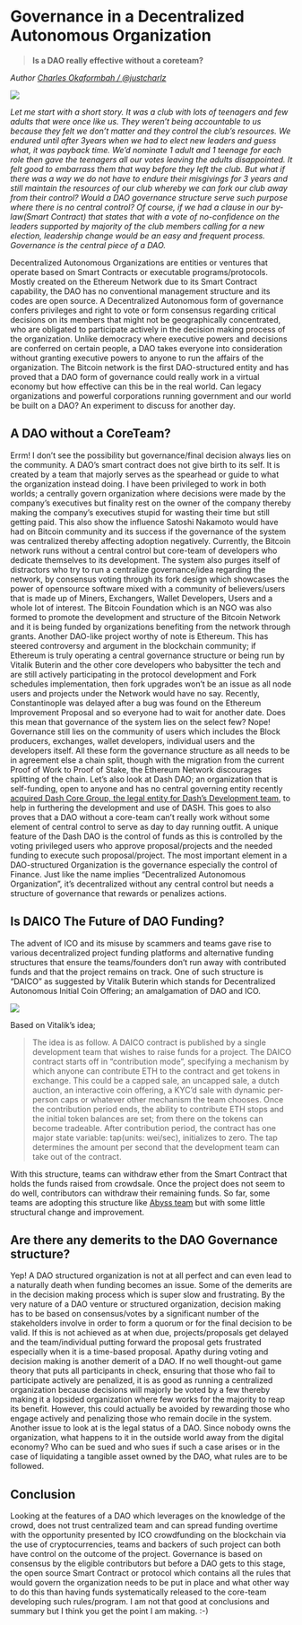 # Governance in a Decentralized Autonomous Organization
> **Is a DAO really effective without a coreteam?**

_Author [Charles Okaformbah / @justcharlz](https://github.com/charlie4biz)_

![](images/dao.png)

_Let me start with a short story. It was a club with lots of teenagers and few adults that were once like us. They weren’t being accountable to us because they felt we don’t matter and they control the club’s resources. We endured until after 3years when we had to elect new leaders and guess what, it was payback time. We’d nominate 1 adult and 1 teenage for each role then gave the teenagers all our votes leaving the adults disappointed. It felt good to embarrass them that way before they left the club. But what if there was a way we do not have to endure their misgivings for 3 years and still maintain the resources of our club whereby we can fork our club away from their control? Would a DAO governance structure serve such purpose where there is no central control? Of course, if we had a clause in our by-law(Smart Contract) that states that with a vote of no-confidence on the leaders supported by majority of the club members calling for a new election, leadership change would be an easy and frequent process. Governance is the central piece of a DAO._

Decentralized Autonomous Organizations are entities or ventures that operate based on Smart Contracts or executable programs/protocols. Mostly created on the Ethereum Network due to its Smart Contract capability, the DAO has no conventional management structure and its codes are open source. A Decentralized Autonomous form of governance confers privileges and right to vote or form consensus regarding critical decisions on its members that might not be geographically concentrated, who are obligated to participate actively in the decision making process of the organization. Unlike democracy where executive powers and decisions are conferred on certain people, a DAO takes everyone into consideration without granting executive powers to anyone to run the affairs of the organization. The Bitcoin network is the first DAO-structured entity and has proved that a DAO form of governance could really work in a virtual economy but how effective can this be in the real world. Can legacy organizations and powerful corporations running government and our world be built on a DAO? An experiment to discuss for another day.

## A DAO without a CoreTeam?
Errm! I don’t see the possibility but governance/final decision always lies on the community. A DAO’s smart contract does not give birth to its self. It is created by a team that majorly serves as the spearhead or guide to what the organization instead doing. I have been privileged to work in both worlds; a centrally govern organization where decisions were made by the company’s executives but finality rest on the owner of the company thereby making the company’s executives stupid for wasting their time but still getting paid. This also show the influence Satoshi Nakamoto would have had on Bitcoin community and its success if the governance of the system was centralized thereby affecting adoption negatively. Currently, the Bitcoin network runs without a central control but core-team of developers who dedicate themselves to its development. The system also purges itself of distractors who try to run a centralize governance/idea regarding the network, by consensus voting through its fork design which showcases the power of opensource software mixed with a community of believers/users that is made up of Miners, Exchangers, Wallet Developers, Users and a whole lot of interest. The Bitcoin Foundation which is an NGO was also formed to promote the development and structure of the Bitcoin Network and it is being funded by organizations benefiting from the network through grants. 
Another DAO-like project worthy of note is Ethereum. This has steered controversy and argument in the blockchain community; if Ethereum is truly operating a central governance structure or being run by Vitalik Buterin and the other core developers who babysitter the tech and are still actively participating in the protocol development and Fork schedules implementation, then fork upgrades won’t be an issue as all node users and projects under the Network would have no say. Recently, Constantinople was delayed after a bug was found on the Ethereum Improvement Proposal and so everyone had to wait for another date. Does this mean that governance of the system lies on the select few? Nope! Governance still lies on the community of users which includes the Block producers, exchanges, wallet developers, individual users and the developers itself. All these form the governance structure as all needs to be in agreement else a chain split, though with the migration from the current Proof of Work to Proof of Stake, the Ethereum Network discourages splitting of the chain. 
Let’s also look at Dash DAO; an organization that is self-funding, open to anyone and has no central governing entity recently [acquired Dash Core Group, the legal entity for Dash’s Development team](https://www.dash.org/forum/threadds/dash-core-group-becomes-first-legally-dao-owned-entity.29452/), to help in furthering the development and use of DASH. This goes to also proves that a DAO without a core-team can’t really work without some element of central control to serve as day to day running outfit. A unique feature of the Dash DAO is the control of funds as this is controlled by the voting privileged users who approve proposal/projects and the needed funding to execute such proposal/project.
The most important element in a DAO-structured Organization is the governance especially the control of Finance. Just like the name implies “Decentralized Autonomous Organization”, it’s decentralized without any central control but needs a structure of governance that rewards or penalizes actions. 


## Is DAICO The Future of DAO Funding?
The advent of ICO and its misuse by scammers and teams gave rise to various decentralized project funding platforms and alternative funding structures that ensure the teams/founders don’t run away with contributed funds and that the project remains on track. One of such structure is “DAICO” as suggested by Vitalik Buterin which stands for Decentralized Autonomous Initial Coin Offering; an amalgamation of DAO and ICO. 

![](images/daico.png)

Based on Vitalik’s idea;
> The idea is as follow. A DAICO contract is published by a single development team that wishes to raise funds for a project. The DAICO contract starts off in
> “contribution mode”, specifying a mechanism by which anyone can contribute ETH to the contract and get tokens in exchange. This could be a capped sale, an 
> uncapped sale, a dutch auction, an interactive coin offering, a KYC’d sale with dynamic per-person caps or whatever other mechanism the team chooses. Once
> the contribution period ends, the ability to contribute ETH stops and the initial token balances are set; from there on the tokens can become tradeable.
> After contribution period, the contract has one major state variable: tap(units: wei/sec), initializes to zero. The tap determines the amount per second that
> the development team can take out of the contract.

With this structure, teams can withdraw ether from the Smart Contract that holds the funds raised from crowdsale. Once the project does not seem to do well, contributors can withdraw their remaining funds. So far, some teams are adopting this structure like [Abyss team](https://www.coindesk.com/vitalik-new-idea-icos-tested?amp) but with some little structural change and improvement. 

## Are there any demerits to the DAO Governance structure?
Yep! A DAO structured organization is not at all perfect and can even lead to a naturally death when funding becomes an issue. Some of the demerits are in the decision making process which is super slow and frustrating. By the very nature of a DAO venture or structured organization, decision making has to be based on consensus/votes by a significant number of the stakeholders involve in order to form a quorum or for the final decision to be valid. If this is not achieved as at when due, projects/proposals get delayed and the team/individual putting forward the proposal gets frustrated especially when it is a time-based proposal.
Apathy during voting and decision making is another demerit of a DAO. If no well thought-out game theory that puts all participants in check, ensuring that those who fail to participate actively are penalized, it is as good as running a centralized organization because decisions will majorly be voted by a few thereby making it a lopsided organization where few works for the majority to reap its benefit. However, this could actually be avoided by rewarding those who engage actively and penalizing those who remain docile in the system.
Another issue to look at is the legal status of a DAO. Since nobody owns the organization, what happens to it in the outside world away from the digital economy? Who can be sued and who sues if such a case arises or in the case of liquidating a tangible asset owned by the DAO, what rules are to be followed.

## Conclusion
Looking at the features of a DAO which leverages on the knowledge of the crowd, does not trust centralized team and can spread funding overtime with the opportunity presented by ICO crowdfunding on the blockchain via the use of cryptocurrencies, teams and backers of such project can both have control on the outcome of the project. Governance is based on consensus by the eligible contributors but before a DAO gets to this stage, the open source Smart Contract or protocol which contains all the rules that would govern the organization needs to be put in place and what other way to do this than having funds systematically released to the core-team developing such rules/program. I am not that good at conclusions and summary but I think you get the point I am making. :-)
